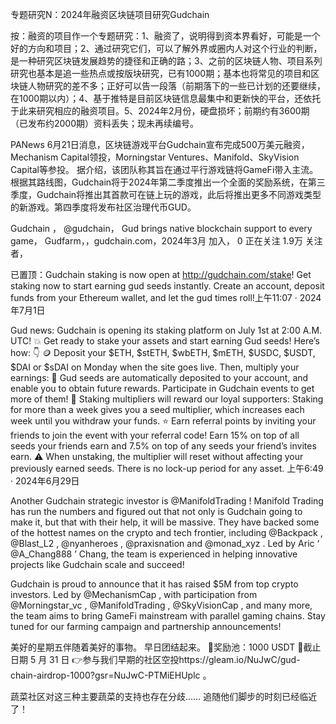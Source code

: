 专题研究N：2024年融资区块链项目研究Gudchain


按：融资的项目作一个专题研究：1、融资了，说明得到资本界看好，可能是一个好的方向和项目；2、通过研究它们，可以了解外界或圈内人对这个行业的判断，是一种研究区块链发展趋势的捷径和正确的路；3、之前的区块链人物、项目系列研究也基本是追一些热点或按版块研究，已有1000期；基本也将常见的项目和区块链人物研究的差不多；正好可以告一段落（前期落下的一些已计划的还要继续，在1000期以内）；4、基于推特是目前区块链信息最集中和更新快的平台，还依托于此来研究相应的融资项目。5、2024年2月份，硬盘损坏；前期约有3600期（已发布约2000期）资料丢失；现未再续编号。

PANews 6月21日消息，区块链游戏平台Gudchain宣布完成500万美元融资，Mechanism Capital领投，Morningstar Ventures、Manifold、SkyVision Capital等参投。
据介绍，该团队称其旨在通过平行游戏链将GameFi带入主流。根据其路线图，Gudchain将于2024年第二季度推出一个全面的奖励系统，在第三季度，Gudchain将推出其首款可在链上玩的游戏，此后将推出更多不同游戏类型的新游戏。第四季度将发布社区治理代币GUD。

Gudchain
，
@gudchain，
Gud brings native blockchain support to every game，
Gudfarm，，gudchain.com，2024年3月 加入，
0 正在关注
1.9万 关注者，


已置顶：Gudchain staking is now open at http://gudchain.com/stake!
Get staking now to start earning gud seeds instantly. 
Create an account, deposit funds from your Ethereum wallet, and let the gud times roll!上午11:07 · 2024年7月1日

Gud news: Gudchain is opening its staking platform on July 1st at 2:00 A.M. UTC! 💥
Get ready to stake your assets and start earning Gud seeds!
Here’s how: 👇
🪙 Deposit your $ETH, $stETH, $wbETH, $mETH, $USDC, $USDT, $DAI or $sDAI on Monday when the site goes live.
Then, multiply your earnings:
🌱 Gud seeds are automatically deposited to your account, and enable you to obtain future rewards. Participate in Gudchain events to get more of them!
🚀 Staking multipliers will reward our loyal supporters: Staking for more than a week gives you a seed multiplier, which increases each week until you withdraw your funds.
⭐️ Earn referral points by inviting your friends to join the event with your referral code! Earn 15% on top of all seeds your friends earn and 7.5% on top of any seeds your friend’s invites earn.
⚠️ When unstaking, the multiplier will reset without affecting your previously earned seeds. There is no lock-up period for any asset.
上午6:49 · 2024年6月29日

Another Gudchain strategic investor is 
@ManifoldTrading
! Manifold Trading has run the numbers and figured out that not only is Gudchain going to make it, but that with their help, it will be massive. They have backed some of the hottest names on the crypto and tech frontier, including 
@Backpack
, 
@Blast_L2
, 
@nyanheroes
, 
@praxisnation
 and 
@monad_xyz
. Led by Aric ‘
@A_Chang888
’ Chang, the team is experienced in helping innovative projects like Gudchain scale and succeed!

Gudchain is proud to announce that it has raised $5M from top crypto investors. Led by 
@MechanismCap
, with participation from 
@Morningstar_vc
, 
@ManifoldTrading
, 
@SkyVisionCap
, and many more, the team aims to bring GameFi mainstream with parallel gaming chains. Stay tuned for our farming campaign and partnership announcements!

美好的星期五伴随着美好的事物。
早日团结起来。
🎁奖励池：1000 USDT
📆截止日期 5 月 31 日
👉参与我们早期的社区空投https://gleam.io/NuJwC/gud-chain-airdrop-1000?gsr=NuJwC-PTMiEHUplc 。

蔬菜社区对这三种主要蔬菜的支持也存在分歧……
追随他们脚步的时刻已经临近了！

